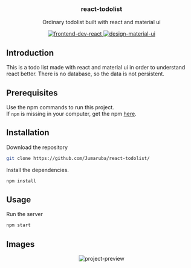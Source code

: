<p align="center"> 
  <h3 align="center"> react-todolist </h3> 
  <p align="center"> Ordinary todolist built with react and material ui </p> 
  <p align="center"> 
    <a href="https://reactjs.org/"> 
      <img src="https://img.shields.io/badge/frontend-react-inactive&?style=for-the-badge&logo=react" alt="frontend-dev-react">
    </a> 
    <a href="https://material-ui.com/"> 
      <img src="https://img.shields.io/badge/DESIGN-MATERIAL--UI-red&?style=for-the-badge&logo=Material-UI" alt="design-material-ui"> 
    </a> 
  </p>
</p> 

## Introduction 
This is a todo list made with react and material ui in order to understand react better. 
There is no database, so the data is not persistent.  


## Prerequisites 

Use the npm commands to run this project.  
If `npm` is missing in your computer, get the npm [here](https://www.npmjs.com/get-npm).  

## Installation 
Download the repository 
```bash 
git clone https://github.com/Jumaruba/react-todolist/
```
Install the dependencies.  
```bash
npm install
```

## Usage 

Run the server   
```bash 
npm start
```
## Images 
<p align="center"> 
  <img src="https://i.imgur.com/C5Xxzku.png" alt="project-preview"> 
</p> 
